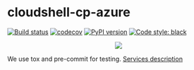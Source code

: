 # cloudshell-cp-azure
[![Build status](https://travis-ci.org/QualiSystems/cloudshell-cp-azure.svg?branch=dev)](https://travis-ci.org/QualiSystems/cloudshell-cp-azure)
[![codecov](https://codecov.io/gh/QualiSystems/cloudshell-cp-azure/branch/dev/graph/badge.svg)](https://codecov.io/gh/QualiSystems/cloudshell-cp-azure)
[![PyPI version](https://badge.fury.io/py/cloudshell-cp-azure.svg)](https://badge.fury.io/py/cloudshell-cp-azure)
[![Code style: black](https://img.shields.io/badge/code%20style-black-000000.svg)](https://github.com/python/black)

<p align="center">
<img src="https://github.com/QualiSystems/devguide_source/raw/master/logo.png"></img>
</p>

We use tox and pre-commit for testing. [Services description](https://github.com/QualiSystems/cloudshell-package-repo-template#description-of-services)
